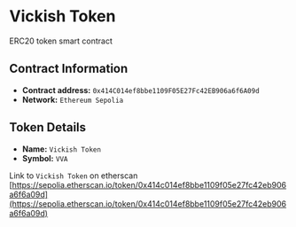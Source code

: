 # Vickish Token
ERC20 token smart contract

## Contract Information
- **Contract address:** `0x414C014ef8bbe1109F05E27Fc42EB906a6f6A09d`
- **Network:** `Ethereum Sepolia`

## Token Details

- **Name:** `Vickish Token`
- **Symbol:** `VVA`

Link to `Vickish Token` on etherscan [https://sepolia.etherscan.io/token/0x414c014ef8bbe1109f05e27fc42eb906a6f6a09d](https://sepolia.etherscan.io/token/0x414c014ef8bbe1109f05e27fc42eb906a6f6a09d)
